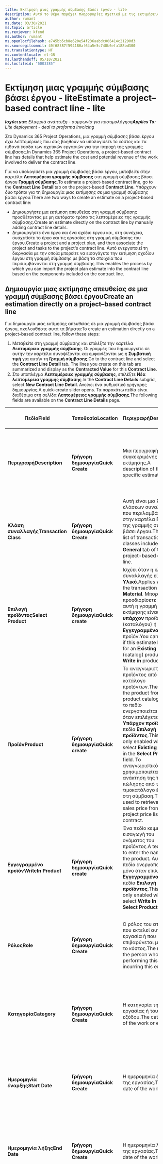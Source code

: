 ```yaml
---
title: Εκτίμηση μιας γραμμής σύμβασης βάσει έργου - lite
description: Αυτό το θέμα παρέχει πληροφορίες σχετικά με τις εκτιμήσεις σε μια γραμμή σύμβασης βάσει έργου.
author: rumant
ms.date: 03/30/2021
ms.topic: article
ms.reviewer: kfend
ms.author: rumant
ms.openlocfilehash: e745bb5cb8e620e54f236aabdc006414c21290d3
ms.sourcegitcommit: 40f68387f594180af64a5e5c748b6efa188bd300
ms.translationtype: HT
ms.contentlocale: el-GR
ms.lasthandoff: 05/10/2021
ms.locfileid: "6003385"
---
```

# <a name="estimate-a-projectbased-contract-line---lite"></a><span data-ttu-id="486e5-103">Εκτίμηση μιας γραμμής σύμβασης βάσει έργου - lite</span><span class="sxs-lookup"><span data-stu-id="486e5-103">Estimate a project–based contract line - lite</span></span>

<span data-ttu-id="486e5-104">_**Ισχύει για:** Ελαφριά ανάπτυξη - συμφωνία για προτιμολόγηση_</span><span class="sxs-lookup"><span data-stu-id="486e5-104">_**Applies To:** Lite deployment - deal to proforma invoicing_</span></span>

<span data-ttu-id="486e5-105">Στο Dynamics 365 Project Operations, μια γραμμή σύμβασης βάσει έργου έχει λεπτομέρειες που σας βοηθούν να υπολογίσετε το κόστος και τα πιθανά έσοδα των σχετικών εργασιών για την παροχή της γραμμής σύμβασης.</span><span class="sxs-lookup"><span data-stu-id="486e5-105">In Dynamics 365 Project Operations, a project-based contract line has details that help estimate the cost and potential revenue of the work involved to deliver the contract line.</span></span>

<span data-ttu-id="486e5-106">Για να υπολογίσετε μια γραμμή σύμβασης βάσει έργου, μεταβείτε στην καρτέλα **Λεπτομέρεια γραμμής σύμβασης** στη γραμμή σύμβασης βάσει έργου **Γραμμή σύμβασης**.</span><span class="sxs-lookup"><span data-stu-id="486e5-106">To estimate a project-based contract line, go to the **Contract Line Detail** tab on the project-based **Contract Line**.</span></span>  <span data-ttu-id="486e5-107">Υπάρχουν δύο τρόποι για τη δημιουργία μιας εκτίμησης σε μια γραμμή σύμβασης βάσει έργου:</span><span class="sxs-lookup"><span data-stu-id="486e5-107">There are two ways to create an estimate on a project-based contract line:</span></span>

   - <span data-ttu-id="486e5-108">Δημιουργήστε μια εκτίμηση απευθείας στη γραμμή σύμβασης προσθέτοντας με μη αυτόματο τρόπο τις λεπτομέρειες της γραμμής σύμβασης.</span><span class="sxs-lookup"><span data-stu-id="486e5-108">Create an estimate directly on the contract line by manually adding contract line details.</span></span>
   - <span data-ttu-id="486e5-109">Δημιουργήστε ένα έργο και ένα σχέδιο έργου και, στη συνέχεια, συσχετίστε το έργο και τις εργασίες στη γραμμή σύμβασης του έργου.</span><span class="sxs-lookup"><span data-stu-id="486e5-109">Create a project and a project plan, and then associate the project and tasks to the project's contract line.</span></span> <span data-ttu-id="486e5-110">Αυτό ενεργοποιεί τη διεργασία με την οποία μπορείτε να εισαγάγετε την εκτίμηση σχεδίου έργου στη γραμμή σύμβασης με βάση τα στοιχεία που περιλαμβάνονται στη γραμμή σύμβασης.</span><span class="sxs-lookup"><span data-stu-id="486e5-110">This enables the process by which you can import the project plan estimate into the contract line based on the components included on the contract line.</span></span>

## <a name="create-an-estimation-directly-on-a-projectbased-contract-line"></a><span data-ttu-id="486e5-111">Δημιουργία μιας εκτίμησης απευθείας σε μια γραμμή σύμβασης βάσει έργου</span><span class="sxs-lookup"><span data-stu-id="486e5-111">Create an estimation directly on a project–based contract line</span></span>

<span data-ttu-id="486e5-112">Για δημιουργία μιας εκτίμησης απευθείας σε μια γραμμή σύμβασης βάσει έργου, ακολουθήστε αυτά τα βήματα:</span><span class="sxs-lookup"><span data-stu-id="486e5-112">To create an estimation directly on a project–based contract line, follow these steps:</span></span>

1. <span data-ttu-id="486e5-113">Μεταβείτε στη γραμμή σύμβασης και επιλέξτε την καρτέλα **Λεπτομέρεια γραμμής σύμβασης**. Οι γραμμές που δημιουργείτε σε αυτήν την καρτέλα συνοψίζονται και εμφανίζονται ως η **Συμβατική τιμή** για αυτήν τη **Γραμμή σύμβασης**.</span><span class="sxs-lookup"><span data-stu-id="486e5-113">Go to the contract line and select the **Contract Line Detail** tab. The lines you create on this tab are summarized and display as the **Contracted Value** for this **Contract Line**.</span></span> 
2. <span data-ttu-id="486e5-114">Στο υποπλέγμα **Λεπτομέρειες γραμμής σύμβασης**, επιλέξτε **Νέα λεπτομέρεια γραμμής σύμβασης**.</span><span class="sxs-lookup"><span data-stu-id="486e5-114">In the **Contract Line Details** subgrid, select **New Contract Line Detail**.</span></span> <span data-ttu-id="486e5-115">Ανοίγει ένα ρυθμιστικό γρήγορης δημιουργίας.</span><span class="sxs-lookup"><span data-stu-id="486e5-115">A quick-create slider opens.</span></span> <span data-ttu-id="486e5-116">Τα παρακάτω πεδία είναι διαθέσιμα στη σελίδα **Λεπτομέρειες γραμμής σύμβασης**.</span><span class="sxs-lookup"><span data-stu-id="486e5-116">The following fields are available on the **Contract Line Details** page.</span></span>

| <span data-ttu-id="486e5-117">Πεδίο</span><span class="sxs-lookup"><span data-stu-id="486e5-117">Field</span></span> | <span data-ttu-id="486e5-118">Τοποθεσία</span><span class="sxs-lookup"><span data-stu-id="486e5-118">Location</span></span> | <span data-ttu-id="486e5-119">Περιγραφή</span><span class="sxs-lookup"><span data-stu-id="486e5-119">Description</span></span> | <span data-ttu-id="486e5-120">Κατάντη επίπτωση</span><span class="sxs-lookup"><span data-stu-id="486e5-120">Downstream impact</span></span> |
| --- | --- | --- | --- |
| <span data-ttu-id="486e5-121">**Περιγραφή**</span><span class="sxs-lookup"><span data-stu-id="486e5-121">**Description**</span></span> | <span data-ttu-id="486e5-122">**Γρήγορη δημιουργία**</span><span class="sxs-lookup"><span data-stu-id="486e5-122">**Quick Create**</span></span> | <span data-ttu-id="486e5-123">Μια περιγραφή της συγκεκριμένης εκτίμησης.</span><span class="sxs-lookup"><span data-stu-id="486e5-123">A description of the specific estimate.</span></span> | <span data-ttu-id="486e5-124">Αυτή η τιμή ορίζεται από προεπιλογή στη σχετική λεπτομέρεια γραμμής σύμβασης για το κόστος που δημιουργείται αυτόματα.</span><span class="sxs-lookup"><span data-stu-id="486e5-124">This value defaults to the related contract line detail for cost that is automatically created.</span></span> |
| <span data-ttu-id="486e5-125">**Κλάση συναλλαγής**</span><span class="sxs-lookup"><span data-stu-id="486e5-125">**Transaction Class**</span></span> | <span data-ttu-id="486e5-126">**Γρήγορη δημιουργία**</span><span class="sxs-lookup"><span data-stu-id="486e5-126">**Quick Create**</span></span> | <span data-ttu-id="486e5-127">Αυτή είναι μια λίστα κλάσεων συναλλαγών που περιλαμβάνεται στην καρτέλα **Γενικά** της γραμμής σύμβασης βάσει έργου.</span><span class="sxs-lookup"><span data-stu-id="486e5-127">This is a list of transaction classes included on the **General** tab of the project-based contract line.</span></span> | <span data-ttu-id="486e5-128">Αυτή η τιμή ορίζεται από προεπιλογή στη σχετική λεπτομέρεια γραμμής σύμβασης για το κόστος που δημιουργείται αυτόματα.</span><span class="sxs-lookup"><span data-stu-id="486e5-128">This value defaults to the related contract line detail for cost that is automatically created.</span></span> |
| <span data-ttu-id="486e5-129">**Επιλογή προϊόντος**</span><span class="sxs-lookup"><span data-stu-id="486e5-129">**Select Product**</span></span> | <span data-ttu-id="486e5-130">**Γρήγορη δημιουργία**</span><span class="sxs-lookup"><span data-stu-id="486e5-130">**Quick create**</span></span> | <span data-ttu-id="486e5-131">Ισχύει όταν η κλάση συναλλαγής είναι **Υλικό**.</span><span class="sxs-lookup"><span data-stu-id="486e5-131">Applies when the transaction class is **Material**.</span></span> <span data-ttu-id="486e5-132">Μπορείτε να προσδιορίσετε εάν αυτή η γραμμή εκτίμησης είναι για ένα **υπάρχον** προϊόν (καταλόγου) ή ένα **Εγγεγραμμένο** προϊόν.</span><span class="sxs-lookup"><span data-stu-id="486e5-132">You can specify if this estimate line is for an **Existing** (catalog) product or a **Write in** product.</span></span> | <span data-ttu-id="486e5-133">Αυτή η τιμή ορίζεται από προεπιλογή στη σχετική λεπτομέρεια γραμμής σύμβασης για το κόστος που δημιουργείται αυτόματα.</span><span class="sxs-lookup"><span data-stu-id="486e5-133">This value defaults to the related contract line detail for cost that is automatically created.</span></span> |
| <span data-ttu-id="486e5-134">**Προϊόν**</span><span class="sxs-lookup"><span data-stu-id="486e5-134">**Product**</span></span> | <span data-ttu-id="486e5-135">**Γρήγορη δημιουργία**</span><span class="sxs-lookup"><span data-stu-id="486e5-135">**Quick create**</span></span> | <span data-ttu-id="486e5-136">Το αναγνωριστικό του προϊόντος από τον κατάλογο προϊόντων.</span><span class="sxs-lookup"><span data-stu-id="486e5-136">The ID of the product from the product catalog.</span></span> <span data-ttu-id="486e5-137">Αυτό το πεδίο ενεργοποιείται μόνο όταν επιλέγετε **Υπάρχον προϊόν** στο πεδίο **Επιλογή προϊόντος**.</span><span class="sxs-lookup"><span data-stu-id="486e5-137">This field is only enabled when you select **Existing product** in the **Select Product** field.</span></span> <span data-ttu-id="486e5-138">Το αναγνωριστικό χρησιμοποιείται για την ανάκτηση της τιμής πώλησης από τον τιμοκατάλογο έργου στη σύμβαση.</span><span class="sxs-lookup"><span data-stu-id="486e5-138">The ID is used to retrieve the sales price from the project price list on the contract.</span></span> | <span data-ttu-id="486e5-139">Αυτή η τιμή ορίζεται από προεπιλογή στη σχετική λεπτομέρεια γραμμής σύμβασης για το κόστος που δημιουργείται αυτόματα.</span><span class="sxs-lookup"><span data-stu-id="486e5-139">This value defaults to the related contract line detail for the cost that is automatically created.</span></span> |
| <span data-ttu-id="486e5-140">**Εγγεγραμμένο προϊόν**</span><span class="sxs-lookup"><span data-stu-id="486e5-140">**WriteIn Product**</span></span> | <span data-ttu-id="486e5-141">**Γρήγορη δημιουργία**</span><span class="sxs-lookup"><span data-stu-id="486e5-141">**Quick create**</span></span> | <span data-ttu-id="486e5-142">Ένα πεδίο κειμένου για εισαγωγή του ονόματος του προϊόντος.</span><span class="sxs-lookup"><span data-stu-id="486e5-142">A text field to enter the name of the product.</span></span> <span data-ttu-id="486e5-143">Αυτό το πεδίο ενεργοποιείται μόνο όταν επιλέγετε **Εγγεγραμμένο** στο πεδίο **Επιλογή προϊόντος**.</span><span class="sxs-lookup"><span data-stu-id="486e5-143">This field is only enabled when you select **Write In** in the **Select Product** field.</span></span>| <span data-ttu-id="486e5-144">Αυτή η τιμή ορίζεται από προεπιλογή στη σχετική λεπτομέρεια γραμμής σύμβασης για το κόστος που δημιουργείται αυτόματα.</span><span class="sxs-lookup"><span data-stu-id="486e5-144">This value defaults to the related contract line detail for cost that is automatically created.</span></span> |
| <span data-ttu-id="486e5-145">**Ρόλος**</span><span class="sxs-lookup"><span data-stu-id="486e5-145">**Role**</span></span> | <span data-ttu-id="486e5-146">**Γρήγορη δημιουργία**</span><span class="sxs-lookup"><span data-stu-id="486e5-146">**Quick Create**</span></span> | <span data-ttu-id="486e5-147">Ο ρόλος του ατόμου που εκτελεί αυτήν την εργασία ή που επιβαρύνεται με αυτό το κόστος.</span><span class="sxs-lookup"><span data-stu-id="486e5-147">The role of the person who is performing this work or incurring this expense.</span></span> | <span data-ttu-id="486e5-148">Αυτή η τιμή ορίζεται από προεπιλογή στη σχετική λεπτομέρεια γραμμής σύμβασης για το κόστος που δημιουργείται αυτόματα.</span><span class="sxs-lookup"><span data-stu-id="486e5-148">This value defaults to the related contract line detail for cost that is automatically created.</span></span>|
| <span data-ttu-id="486e5-149">**Κατηγορία**</span><span class="sxs-lookup"><span data-stu-id="486e5-149">**Category**</span></span> | <span data-ttu-id="486e5-150">**Γρήγορη δημιουργία**</span><span class="sxs-lookup"><span data-stu-id="486e5-150">**Quick Create**</span></span> | <span data-ttu-id="486e5-151">Η κατηγορία της εργασίας ή του εξόδου.</span><span class="sxs-lookup"><span data-stu-id="486e5-151">The category of the work or expense.</span></span> |<span data-ttu-id="486e5-152">Αυτή η τιμή ορίζεται από προεπιλογή στη σχετική λεπτομέρεια γραμμής σύμβασης για το κόστος που δημιουργείται αυτόματα.</span><span class="sxs-lookup"><span data-stu-id="486e5-152">This value defaults to the related contract line detail for cost that is automatically created.</span></span>|
| <span data-ttu-id="486e5-153">**Ημερομηνία έναρξης**</span><span class="sxs-lookup"><span data-stu-id="486e5-153">**Start Date**</span></span> | <span data-ttu-id="486e5-154">**Γρήγορη δημιουργία**</span><span class="sxs-lookup"><span data-stu-id="486e5-154">**Quick Create**</span></span> | <span data-ttu-id="486e5-155">Η ημερομηνία έναρξης της εργασίας.</span><span class="sxs-lookup"><span data-stu-id="486e5-155">The start date of the work.</span></span> | <span data-ttu-id="486e5-156">Αυτή η τιμή ορίζεται από προεπιλογή στη σχετική λεπτομέρεια γραμμής σύμβασης για το κόστος που δημιουργείται αυτόματα.</span><span class="sxs-lookup"><span data-stu-id="486e5-156">This value defaults to the related contract line detail for cost that is automatically created.</span></span> |
| <span data-ttu-id="486e5-157">**Ημερομηνία λήξης**</span><span class="sxs-lookup"><span data-stu-id="486e5-157">**End Date**</span></span> | <span data-ttu-id="486e5-158">**Γρήγορη δημιουργία**</span><span class="sxs-lookup"><span data-stu-id="486e5-158">**Quick Create**</span></span> | <span data-ttu-id="486e5-159">Η ημερομηνία λήξης της εργασίας.</span><span class="sxs-lookup"><span data-stu-id="486e5-159">The end date of the work.</span></span> | <span data-ttu-id="486e5-160">Αυτή η τιμή ορίζεται από προεπιλογή στη σχετική λεπτομέρεια γραμμής σύμβασης για το κόστος που δημιουργείται αυτόματα.</span><span class="sxs-lookup"><span data-stu-id="486e5-160">This value defaults to the related contract line detail for cost that is automatically created.</span></span> |
| <span data-ttu-id="486e5-161">**Μονάδα πόρων**</span><span class="sxs-lookup"><span data-stu-id="486e5-161">**Resourcing Unit**</span></span> | <span data-ttu-id="486e5-162">**Γρήγορη δημιουργία**</span><span class="sxs-lookup"><span data-stu-id="486e5-162">**Quick Create**</span></span> | <span data-ttu-id="486e5-163">Η μονάδα πόρων που περιλαμβάνει αυτό το κόστος και παρέχει τον πόρο για εργασία σε αυτόν.</span><span class="sxs-lookup"><span data-stu-id="486e5-163">The resourcing unit that incurs this cost and provides the resource to work on it.</span></span> |<span data-ttu-id="486e5-164">Αυτή η τιμή ορίζεται από προεπιλογή στη σχετική λεπτομέρεια γραμμής σύμβασης για το κόστος που δημιουργείται αυτόματα και χρησιμοποιείται στην ανάκτηση τιμής κόστους.</span><span class="sxs-lookup"><span data-stu-id="486e5-164">This value defaults to the related contract line detail for cost that is automatically created and is used in cost price retrieval.</span></span> |
| <span data-ttu-id="486e5-165">**Χρονοδιάγραμμα μονάδας**</span><span class="sxs-lookup"><span data-stu-id="486e5-165">**Unit schedule**</span></span> | <span data-ttu-id="486e5-166">**Γρήγορη δημιουργία**</span><span class="sxs-lookup"><span data-stu-id="486e5-166">**Quick create**</span></span> | <span data-ttu-id="486e5-167">Η ομάδα μονάδων της εργασίας, προϊόντος ή εξόδου.</span><span class="sxs-lookup"><span data-stu-id="486e5-167">The unit group of the work, product, or expense.</span></span> <span data-ttu-id="486e5-168">Οι μονάδες ανήκουν σε ένα χρονοδιάγραμμα μονάδων ή σε μια ομάδα μονάδων.</span><span class="sxs-lookup"><span data-stu-id="486e5-168">Units belong to a unit schedule or a group of units.</span></span> <span data-ttu-id="486e5-169">Για παράδειγμα, τα *μίλια* και τα *χιλιόμετρα (km)* είναι μονάδες που ανήκουν σε μια ομάδα μονάδων που περιγράφουν την απόσταση.</span><span class="sxs-lookup"><span data-stu-id="486e5-169">For example, *miles* and *kilometers (kms)* are units that belong to a group of units that describe distance.</span></span> | <span data-ttu-id="486e5-170">Αυτή η τιμή ορίζεται από προεπιλογή στη σχετική λεπτομέρεια γραμμής σύμβασης για το κόστος που δημιουργείται αυτόματα.</span><span class="sxs-lookup"><span data-stu-id="486e5-170">This value defaults to the related contract line detail for cost that is automatically created.</span></span> |
| <span data-ttu-id="486e5-171">**Μονάδα**</span><span class="sxs-lookup"><span data-stu-id="486e5-171">**Unit**</span></span> | <span data-ttu-id="486e5-172">**Γρήγορη δημιουργία**</span><span class="sxs-lookup"><span data-stu-id="486e5-172">**Quick Create**</span></span> | <span data-ttu-id="486e5-173">Η μονάδα εργασίας, προϊόντος ή εξόδου.</span><span class="sxs-lookup"><span data-stu-id="486e5-173">The unit of work, product, or expense.</span></span> | <span data-ttu-id="486e5-174">Αυτή η τιμή ορίζεται από προεπιλογή στη σχετική λεπτομέρεια γραμμής σύμβασης για το κόστος που δημιουργείται αυτόματα.</span><span class="sxs-lookup"><span data-stu-id="486e5-174">This value defaults to the related contract line detail for cost that is automatically created.</span></span> |
| <span data-ttu-id="486e5-175">**Ποσότητα**</span><span class="sxs-lookup"><span data-stu-id="486e5-175">**Quantity**</span></span> | <span data-ttu-id="486e5-176">**Γρήγορη δημιουργία**</span><span class="sxs-lookup"><span data-stu-id="486e5-176">**Quick Create**</span></span> | <span data-ttu-id="486e5-177">Η ποσότητα εργασίας, προϊόντος ή εξόδου.</span><span class="sxs-lookup"><span data-stu-id="486e5-177">The quantity of work, product, or expense.</span></span> | <span data-ttu-id="486e5-178">Αυτή η τιμή ορίζεται από προεπιλογή στη σχετική λεπτομέρεια γραμμής σύμβασης για το κόστος που δημιουργείται αυτόματα.</span><span class="sxs-lookup"><span data-stu-id="486e5-178">This value defaults to the related contract line detail for cost that is automatically created.</span></span> |
| <span data-ttu-id="486e5-179">**Τιμή μονάδας**</span><span class="sxs-lookup"><span data-stu-id="486e5-179">**Unit price**</span></span> | <span data-ttu-id="486e5-180">**Γρήγορη δημιουργία**</span><span class="sxs-lookup"><span data-stu-id="486e5-180">**Quick Create**</span></span> | <span data-ttu-id="486e5-181">Ο συντελεστής χρέωσης του ρόλου που εκτελεί την εργασία, η τιμή μονάδας του προϊόντος ή η τιμή πώλησης της κατηγορίας προϊόντος ή εξόδου.</span><span class="sxs-lookup"><span data-stu-id="486e5-181">The bill rate of the role that is performing the work, the unit price of the product, or the sales price of the product or expense category.</span></span> <span data-ttu-id="486e5-182">Αυτό το πεδίο ορίζεται από προεπιλογή σε **Ώρα** με βάση τον συνδυασμό τιμών διαστάσεων τιμολόγησης στη γραμμή τιμής ρόλου του τιμοκαταλόγου έργου που ισχύει για την ημερομηνία έναρξης.</span><span class="sxs-lookup"><span data-stu-id="486e5-182">This field defaults for **Time** based on the combination of pricing dimension values on the role price line of the project price list that is effective for the start date.</span></span> <span data-ttu-id="486e5-183">Για **έξοδα**, η προεπιλογή αυτού του πεδίου γίνεται από την παραμετροποίηση της τιμής για την κατηγορία συναλλαγής στον τιμοκατάλογο έργου που ισχύει για την ημερομηνία έναρξης.</span><span class="sxs-lookup"><span data-stu-id="486e5-183">For **Expenses**, this field's default is from the price setup for the transaction category in the project price list that is effective for the start date.</span></span> <span data-ttu-id="486e5-184">Εάν η μέθοδος τιμολόγησης για την κατηγορία συναλλαγής δεν είναι **τιμή ανά μονάδα**, δεν υπάρχει καμία προεπιλογή και αυτό το πεδίο παραμένει κενό.</span><span class="sxs-lookup"><span data-stu-id="486e5-184">If the pricing method for the transaction category is not **price-per-unit**, there is no default, and this field is left blank.</span></span> <span data-ttu-id="486e5-185">Για προίόντα, η προεπιλογή αυτού του πεδίου βασίζεται στη γραμμή **Στοιχείο τιμοκαταλόγου** του τιμοκαταλόγου έργου που ισχύει για την ημερομηνία έναρξης.</span><span class="sxs-lookup"><span data-stu-id="486e5-185">For products, this field's default is based on the **Price list item**  line in the project price list that is effective for the start date.</span></span>| <span data-ttu-id="486e5-186">Ο συντελεστής κόστους του ρόλου που εκτελεί την εργασία ή το κόστος ανά μονάδα της κατηγορίας δαπανών ή το κόστος μονάδας του προϊόντος.</span><span class="sxs-lookup"><span data-stu-id="486e5-186">The cost rate of the role that is performing the work, or the cost per unit of the expense category or the unit cost of the product.</span></span> <span data-ttu-id="486e5-187">Αυτό το πεδίο ορίζεται από προεπιλογή σε **Ώρα** με βάση τον συνδυασμό τιμών διαστάσεων τιμολόγησης στη γραμμή τιμής ρόλου του τιμοκαταλόγου κόστους που επισυνάπτεται στη συμβαλλόμενη μονάδα που ισχύει για την ημερομηνία έναρξης.</span><span class="sxs-lookup"><span data-stu-id="486e5-187">This field defaults for **Time** based on the combination of pricing dimension values on the role price line of the cost price list attached to the contracting unit effective for the start date.</span></span> <span data-ttu-id="486e5-188">Για έξοδα, η προεπιλογή αυτού του πεδίου γίνεται από τη γραμμή τιμής κατηγορίας του τιμοκαταλόγου κόστους που επισυνάπτεται στην αναθέτουσα μονάδα που ισχύει για την ημερομηνία έναρξης.</span><span class="sxs-lookup"><span data-stu-id="486e5-188">For expenses, this field's default is based on the category price line of the cost price list attached to the contracting unit that is effective for the start date.</span></span> <span data-ttu-id="486e5-189">Εάν η μέθοδος τιμολόγησης για την κατηγορία συναλλαγής δεν είναι "τιμή ανά μονάδα", δεν υπάρχει καμία προεπιλογή και αυτό το πεδίο παραμένει κενό.</span><span class="sxs-lookup"><span data-stu-id="486e5-189">If the pricing method for the transaction category is not price-per-unit, there is no default and this field is left blank.</span></span> <span data-ttu-id="486e5-190">Για προίόντα, η προεπιλογή αυτού του πεδίου βασίζεται στη γραμμή **Στοιχείο τιμοκαταλόγου** του τιμοκαταλόγου κόστους που έχει επισυναφθέι στη συμβαλλομενη μονάδα που ισχύει για την ημερομηνία έναρξης.</span><span class="sxs-lookup"><span data-stu-id="486e5-190">For products, this field's default is based on the **Price list item**  line of the cost price list attached to the contracting unit that is effective for the start date.</span></span>|
| <span data-ttu-id="486e5-191">**Εκτιμώμενος φόρος**</span><span class="sxs-lookup"><span data-stu-id="486e5-191">**Estimated Tax**</span></span> | <span data-ttu-id="486e5-192">**Γρήγορη δημιουργία**</span><span class="sxs-lookup"><span data-stu-id="486e5-192">**Quick Create**</span></span> | <span data-ttu-id="486e5-193">Ο εκτιμώμενος φόρος για αυτήν την εργασία ή τη δαπάνη.</span><span class="sxs-lookup"><span data-stu-id="486e5-193">The estimated tax for this work or expense.</span></span> | <span data-ttu-id="486e5-194">Ο εκτιμώμενος φόρος για αυτήν την εργασία ή τη δαπάνη.</span><span class="sxs-lookup"><span data-stu-id="486e5-194">The estimated tax for this work or expense.</span></span> |
| <span data-ttu-id="486e5-195">**Ποσό**</span><span class="sxs-lookup"><span data-stu-id="486e5-195">**Amount**</span></span> | <span data-ttu-id="486e5-196">**Γρήγορη δημιουργία**</span><span class="sxs-lookup"><span data-stu-id="486e5-196">**Quick Create**</span></span> | <span data-ttu-id="486e5-197">Μπορείτε να προσθέσετε την τιμή σε αυτό το πεδίο εάν τα πεδία **Ποσότητα** και **Τιμή** αφεθούν κενά.</span><span class="sxs-lookup"><span data-stu-id="486e5-197">You can add the value in this field if the **Quantity** and **Price** fields are left blank.</span></span> <span data-ttu-id="486e5-198">Εάν συμπληρωθούν τα πεδία **Ποσότητα** και **Τιμή**, το πεδίο **Ποσό** είναι μόνο για ανάγνωση και υπολογίζεται ως **(Ποσότητα \* Τιμή μονάδας) + Φόρος**.</span><span class="sxs-lookup"><span data-stu-id="486e5-198">If **Quantity** and **Price** are filled, the **Amount** field is read only and is calculated as **(Quantity \* Unit price) + Tax**.</span></span> | &nbsp; |

## <a name="update-prices-on-contract-line-details"></a><span data-ttu-id="486e5-199">Ενημέρωση τιμών στις λεπτομέρειες της γραμμής σύμβασης</span><span class="sxs-lookup"><span data-stu-id="486e5-199">Update prices on contract line details</span></span>

<span data-ttu-id="486e5-200">Εάν αλλάξετε τις τιμές στον τιμοκατάλογο έργου που επισυνάπτεται στη σύμβαση ή τον τιμοκατάλογο της σύμβασης, μπορείτε να ανανεώσετε τις τιμές στις μεμονωμένες λεπτομέρειες της σύμβασης για να απεικονίσετε την αλλαγή.</span><span class="sxs-lookup"><span data-stu-id="486e5-200">If you change prices on the project price list that is attached to the contract or the cost price list of the contracting unit, you can refresh the prices on the individual contract line details to reflect the change.</span></span> <span data-ttu-id="486e5-201">Στη σελίδα **Σύμβαση**, επιλέξτε **Εκ νέου υπολογισμός**.</span><span class="sxs-lookup"><span data-stu-id="486e5-201">On the **Contract** page, select **Recalculate**.</span></span> <span data-ttu-id="486e5-202">Εμφανίζεται μια προειδοποίηση που σας ενημερώνει ότι θα γίνει επαναφορά των τιμών για όλες τις γραμμές σύμβασης αυτής της σύμβασης.</span><span class="sxs-lookup"><span data-stu-id="486e5-202">A warning appears to inform you that prices for all contract lines on this contract are reset.</span></span> <span data-ttu-id="486e5-203">Επιλέξτε **Ναι** για να ανανεώσετε τις τιμές τόσο για τις λεπτομέρειες της σύμβασης πωλήσεων όσο και για τις γραμμές σύμβασης κόστους.</span><span class="sxs-lookup"><span data-stu-id="486e5-203">Select **Yes** to refresh prices for both sales and cost contract line details.</span></span>

## <a name="access-contract-line-details-for-cost"></a><span data-ttu-id="486e5-204">Πρόσβαση σε λεπτομέρειες της γραμμής σύμβασης για το κόστος</span><span class="sxs-lookup"><span data-stu-id="486e5-204">Access contract line details for cost</span></span>

<span data-ttu-id="486e5-205">Στην καρτέλα **Λεπτομέρειες γραμμής σύμβασης**, επιλέξτε μια γραμμή στο πλέγμα για να εμφανίσετε ενέργειες στη γραμμή εργαλείων του υποπλέγματος.</span><span class="sxs-lookup"><span data-stu-id="486e5-205">On the **Contract Line Details** tab, select a row in the grid to display actions on the toolbar of the subgrid.</span></span> <span data-ttu-id="486e5-206">Η πρώτη ενέργεια στη γραμμή εργαλείων υποπλεγματος είναι **Άνοιγμα λεπτομέρειας κόστους**.</span><span class="sxs-lookup"><span data-stu-id="486e5-206">The first action on the subgrid tool bar is **Open Cost Detail**.</span></span> <span data-ttu-id="486e5-207">Για να δείτε τη σχετική χρέωση κόστους και το ποσό για αυτήν τη λεπτομέρεια της γραμμής σύμβασης, επιλέξτε **Άνοιγμα λεπτομερειών κόστους**.</span><span class="sxs-lookup"><span data-stu-id="486e5-207">To see the related cost rate and amount for this contract line detail, select **Open Cost Detail**.</span></span> 

> [!NOTE]
> <span data-ttu-id="486e5-208">Η αλλαγή της εταιρείας πόρων, της μονάδας πόρων, της ποσότητας, των ημερομηνιών, του ρόλου ή των τιμών κατηγοριών στη λεπτομέρεια της γραμμής σύμβασης για το **Κόστος** αλλάζει επίσης τις αντίστοιχες τιμές στη λεπτομέρεια της γραμμής σύμβασης για **Πωλήσεις**.</span><span class="sxs-lookup"><span data-stu-id="486e5-208">Changing the resourcing company, resourcing unit, quantity, dates, role, or category values on the contract line detail for **Cost** also changes the corresponding values on the contract line detail for **Sales**.</span></span>

## <a name="currency-on-contract-line-details-for-cost-and-sales"></a><span data-ttu-id="486e5-209">Λεπτομέρειες νομίσματος στις γραμμές σύμβασης για το κόστος και τις πωλήσεις</span><span class="sxs-lookup"><span data-stu-id="486e5-209">Currency on contract line details for cost and sales</span></span>

<span data-ttu-id="486e5-210">Η λεπτομέρεια της γραμμής σύμβασης για τις **Πωλήσεις** ορίζει την προεπιλεγμένη νομισματική μονάδα από τον τιμοκατάλογο έργου που ισχύει για την ημερομηνία έναρξης της λεπτομέρειας γραμμής σύμβασης.</span><span class="sxs-lookup"><span data-stu-id="486e5-210">The contract line detail for **Sales** sets the default currency from the project price list that is effective for the start date of the contract line detail.</span></span>

<span data-ttu-id="486e5-211">Η λεπτομέρεια της γραμμής σύμβασης για το **Κόστος** ορίζει την προεπιλεγμένη νομισματική μονάδα από τον τιμοκατάλογο της αναθέτουσας μονάδας της σύμβασης που ισχύει για την ημερομηνία έναρξης της λεπτομέρειας γραμμής σύμβασης για το **Κόστος**.</span><span class="sxs-lookup"><span data-stu-id="486e5-211">The contract line detail for **Cost** sets the default currency from the price list of the contracting unit of the contract that is effective for the start date of the contract line detail for **Cost**.</span></span>

<span data-ttu-id="486e5-212">Οι υπολογισμοί κερδοφορίας μετατρέπουν τα ποσά για τις λεπτομέρειες της γραμμής σύμβασης για το **Κόστος** και τις **Πωλήσεις** στη βασική νομισματική μονάδα του περιβάλλοντος για την αναφορά των συνολικών πραγματικών και εκτιμώμενων περιθωρίων στη σύμβαση.</span><span class="sxs-lookup"><span data-stu-id="486e5-212">Profitability calculations convert the amounts for the contract line details for **Cost** and **Sales** into the base currency of the environment to report the overall actual and estimated margins on the contract.</span></span>

> [!NOTE]
> <span data-ttu-id="486e5-213">Τα σφάλματα στρογγυλοποίησης νομισμάτων και τα τροποποιημένα περιθώρια θα μπορούσαν να προκύψουν λόγω έλλειψης ημερομηνιών ως αποτελεσματικών συναλλαγματικών ισοτιμιών.</span><span class="sxs-lookup"><span data-stu-id="486e5-213">Currency rounding errors and changed margins could occur because of the lack of date effective exchange rates.</span></span> <span data-ttu-id="486e5-214">Χρησιμοποιήστε αυτούς τους υπολογισμούς μόνο σε συμβάσεις έργου, καθώς πρόκειται για προσεγγίσεις και δεν είναι για πραγματικές αναφορές ή άλλες αναφορές που απαιτούν μεγαλύτερη ακρίβεια στρογγυλοποίησης και επίγνωση της ισχύος της ημερομηνίας για τις συναλλαγματικές ισοτιμίες.</span><span class="sxs-lookup"><span data-stu-id="486e5-214">Use these calculations only on project contracts as these are approximations and are not for actual statutory or other reporting that requires higher precision of rounding and awareness of date effectivity for exchange rates.</span></span>


[!INCLUDE[footer-include](../../includes/footer-banner.md)]
